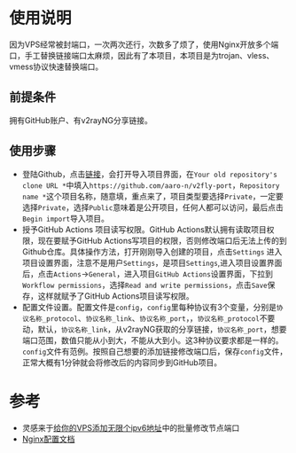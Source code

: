 # 使用说明
  因为VPS经常被封端口，一次两次还行，次数多了烦了，使用Nginx开放多个端口，手工替换链接端口太麻烦，因此有了本项目，本项目是为trojan、vless、vmess协议快速替换端口。
## 前提条件
  拥有GitHub账户、有v2rayNG分享链接。
## 使用步骤
  * 登陆Github，点击[链接](https://github.com/new/import)，会打开导入项目界面，在`Your old repository's clone URL *`中填入`https://github.com/aaro-n/v2fly-port`，`Repository name *`这个项目名称，随意填，重点来了，项目类型要选择`Private`，一定要选择`Private`，选择`Public`意味着是公开项目，任何人都可以访问，最后点击`Begin import`导入项目。
  * 授予GitHub Actions 项目读写权限。GitHub Actions默认拥有读取项目权限，现在要赋予GitHub Actions写项目的权限，否则修改端口后无法上传的到Github仓库。具体操作方法，打开刚刚导入创建的项目，点击`Settings` 进入项目设置界面，注意不是用户`Settings`，是项目`Settings`,进入项目设置界面后，点击`Actions`->`General`，进入项目`GitHub Actions`设置界面，下拉到`Workflow permissions`，选择`Read and write permissions`，点击`Save`保存，这样就赋予了GitHub Actions项目读写权限。
  * 配置文件设置。配置文件是`config`，`config`里每种协议有3个变量，分别是`协议名称_protocol`、`协议名称_link`、`协议名称_port`，，`协议名称_protocol`不要动，默认，`协议名称_link`，从v2rayNG获取的分享链接，`协议名称_port`，想要端口范围，数值只能从小到大，不能从大到小。这3种协议要求都是一样的。`config`文件有范例。按照自己想要的添加链接修改端口后，保存`config`文件，正常大概有1分钟就会将修改后的内容同步到GitHub项目。
# 参考
  * 灵感来于[给你的VPS添加无限个ipv6地址](https://bulianglin.com/archives/ipv6.html)中的批量修改节点端口
  * [Nginx配置文档](http://nginx.org/en/docs/stream/ngx_stream_core_module.html#listen:~:text=Port%20ranges%20(1.15.10)%20are%20specified%20with%20the%20first%20and%20last%20port%20separated%20by%20a%20hyphen%3A)

